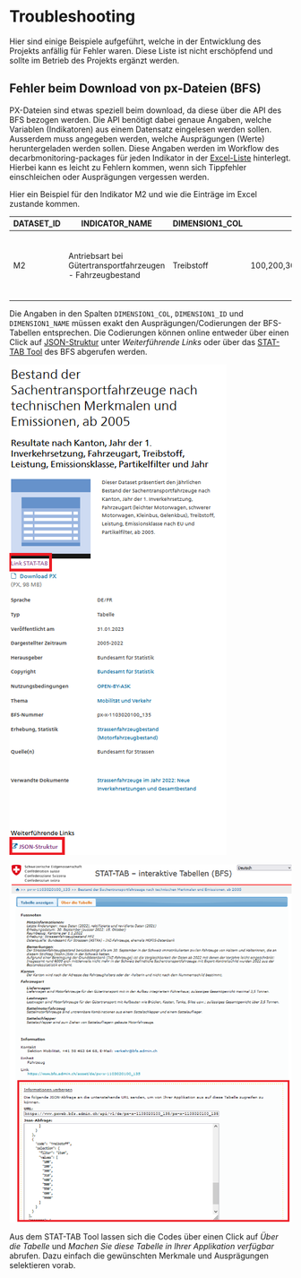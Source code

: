 # Troubleshooting

Hier sind einige Beispiele aufgeführt, welche in der Entwicklung des Projekts anfällig für Fehler waren. Diese Liste ist nicht erschöpfend und sollte im Betrieb des Projekts ergänzt werden.

## Fehler beim Download von px-Dateien (BFS)

PX-Dateien sind etwas speziell beim download, da diese über die API des BFS bezogen werden. Die API benötigt dabei genaue Angaben, welche Variablen (Indikatoren) aus einem Datensatz eingelesen werden sollen. Ausserdem muss angegeben werden, welche Ausprägungen (Werte) heruntergeladen werden sollen. Diese Angaben werden im Workflow des decarbmonitoring-packages für jeden Indikator in der [Excel-Liste](2773%20Monitoring.xlsx) hinterlegt. Hierbei kann es leicht zu Fehlern kommen, wenn sich Tippfehler einschleichen oder Ausprägungen vergessen werden.

Hier ein Beispiel für den Indikator M2 und wie die Einträge im Excel zustande kommen.

| DATASET_ID | INDICATOR_NAME                                             | DIMENSION1_COL | DIMENSION1_ID                        | DIMENSION1_NAME                                                                                                                                                           |
|------------|------------------------------------------------------------|----------------|--------------------------------------|---------------------------------------------------------------------------------------------------------------------------------------------------------------------------|
| M2         | Antriebsart bei Gütertransportfahrzeugen - Fahrzeugbestand | Treibstoff     | 100,200,300,310,400,500,550,600,9900 | Benzin,Diesel,Benzin-elektrisch: Normal-Hybrid,Benzin-elektrisch: Plug-in-Hybrid,Diesel-elektrisch: Normal-Hybrid,Elektrisch,Wasserstoff,Gas (mono- und bivalent),Anderer |

Die Angaben in den Spalten `DIMENSION1_COL`, `DIMENSION1_ID` und `DIMENSION1_NAME` müssen exakt den Ausprägungen/Codierungen der BFS-Tabellen entsprechen. Die Codierungen können online entweder über einen Click auf [JSON-Struktur](https://www.pxweb.bfs.admin.ch/api/v1/de/px-x-1103020100_135/px-x-1103020100_135.px) unter *Weiterführende Links* oder über das [STAT-TAB Tool](https://www.pxweb.bfs.admin.ch/pxweb/de/px-x-1103020100_135/px-x-1103020100_135/px-x-1103020100_135.px) des BFS abgerufen werden.

[![](img/Anmerkung%202023-06-27%20171621.png)](https://www.bfs.admin.ch/asset/de/px-x-1103020100_135)

[![](img/Anmerkung%202023-06-27%20171955.png)](https://www.pxweb.bfs.admin.ch/pxweb/de/px-x-1103020100_135/px-x-1103020100_135/px-x-1103020100_135.px/table/tableViewLayout2/)

Aus dem STAT-TAB Tool lassen sich die Codes über einen Click auf *Über die Tabelle* und *Machen Sie diese Tabelle in Ihrer Applikation verfügbar* abrufen. Dazu einfach die gewünschten Merkmale und Ausprägungen selektieren vorab.

## 
